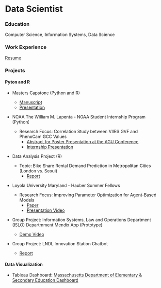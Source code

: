 # Data Scientist

### Education
Computer Science, Information Systems, Data Science
### Work Experience
[Resume](https://drive.google.com/file/d/1BbnCt0azoaRa1_jGCsB8U6kNKJqWDT8b/view?usp=sharing)

### Projects
#### Pyton and R
  - Masters Capstone (Python and R)
    - [Manuscript](https://drive.google.com/file/d/1STs2H1mwE6jwgrWHQ5dz9Pzsh3mCG08S/view?usp=drive_link)
    - [Presentation](https://drive.google.com/file/d/1vZBx9EVUtBhUszcOmYNaauI3NjYOFGSg/view?usp=drive_link)
  - NOAA The William M. Lapenta - NOAA Student Internship Program (Python)
    - Research Focus: Correlation Study between VIIRS GVF and PhenoCam GCC Values  
      - [Abstract for Poster Presentation at the AGU Conference](https://ui.adsabs.harvard.edu/abs/2021AGUFMEP55A1043P/abstract)
      - [Internship Presentation](https://drive.google.com/file/d/1aT986L688ZyPpHWBXwx48Z2q2MTFwOm2/view?usp=drive_link)
  - Data Analysis Project (R)
    - Topic: Bike Share Rental Demand Prediction in Metropolitan Cities (London vs. Seoul)
      - [Report](https://drive.google.com/file/d/1iNOm-n6UmzFh2p0IZxO4ENkTHwM_yD-T/view?usp=drive_link)
  - Loyola University Maryland - Hauber Summer Fellows
    - Research Focus: Improving Parameter Optimization for Agent-Based Models
      - [Paper](https://drive.google.com/file/d/1nH6uBdPRl2a9s0p8gpzTJevJLk7InvEy/view?usp=sharing)
      - [Presentation Video](https://drive.google.com/file/d/1QVyE6BtTqcj_MkutyCs6goAFGj75St0e/view?usp=drive_link)
     
  - Group Project: Information Systems, Law and Operations Department (ISLO) Departmment Mendix App (Prototype)
    - [Demo Video](https://drive.google.com/file/d/1v4jQtIA9yeecw1Bg4kW2V1VYowLEu0JT/view?usp=sharing)
   
  - Group Project: LNDL Innovation Station Chatbot
    - [Report](https://drive.google.com/file/d/1AWoYiVwpYk38RO29i-FdMkwtZSfNaTSM/view?usp=drive_link)   

#### Data Visualization
  - Tableau Dashboard: [Massachusetts Department of Elementary & Secondary Education Dashboard](https://public.tableau.com/app/profile/naylah.perodin/viz/naylah_perodin_ma_education_dashboard/TheDashboard) 
